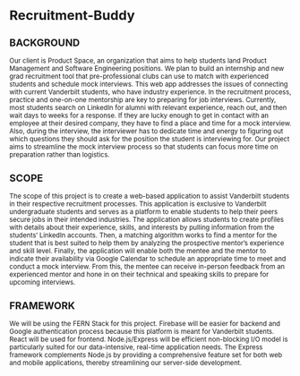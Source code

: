 <small>

# Recruitment-Buddy

## BACKGROUND
Our client is Product Space, an organization that aims to help students land Product Management and Software Engineering positions. 
We plan to build an internship and new grad recruitment tool that pre-professional clubs can use to match with experienced students and schedule mock interviews. 
This web app addresses the issues of connecting with current Vanderbilt students, who have industry experience. 
In the recruitment process, practice and one-on-one mentorship are key to preparing for job interviews. 
Currently, most students search on LinkedIn for alumni with relevant experience, reach out, and then wait days to weeks for a response. 
If they are lucky enough to get in contact with an employee at their desired company, they have to find a place and time for a mock interview. 
Also, during the interview, the interviewer has to dedicate time and energy to figuring out which questions they should ask for the position the student is interviewing for. 
Our project aims to streamline the mock interview process so that students can focus more time on preparation rather than logistics.

## SCOPE
The scope of this project is to create a web-based application to assist Vanderbilt students in their respective recruitment processes. 
This application is exclusive to Vanderbilt undergraduate students and serves as a platform to enable students to help their peers secure jobs in their intended industries. 
The application allows students to create profiles with details about their experience, skills, and interests by pulling information from the students’ LinkedIn accounts. 
Then, a matching algorithm works to find a mentor for the student that is best suited to help them by analyzing the prospective mentor’s experience and skill level. 
Finally, the application will enable both the mentee and the mentor to indicate their availability via Google Calendar to schedule an appropriate time to meet and conduct a mock interview. 
From this, the mentee can receive in-person feedback from an experienced mentor and hone in on their technical and speaking skills to prepare for upcoming interviews.

## FRAMEWORK
We will be using the FERN Stack for this project.
Firebase will be easier for backend and Google authentication process because this platform is meant for Vanderbilt students.
React will be used for frontend.
Node.js/Express will be efficient non-blocking I/O model is particularly suited for our data-intensive, real-time application needs. The Express framework complements Node.js by providing a comprehensive feature set for both web and mobile applications, thereby streamlining our server-side development.

</small>
